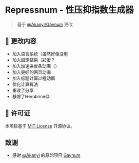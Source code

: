 # Repressnum - 性压抑指数生成器

> 基于 [@Akanyi/Gaynum](https://github.com/Akanyi/Gaynum) 更改

## 📕 更改内容

   - 加入语言系统（虽然好像没用
   - 加入固定结果（彩蛋？
   - 加入加速进度条动画（）
   - 加入更好的网页动画
   - 加入标题计算过程动画
   - 优化计算算法
   - 重改了分享
   - 移除了Herobrine😋

## 📄 许可证

本项目基于 [MIT License](LICENSE) 开源协议。

##  致谢

- 感谢 [@Akanyi](https://github.com/Akanyi) 的原始项目 [Gaynum](https://github.com/Akanyi/Gaynum)
